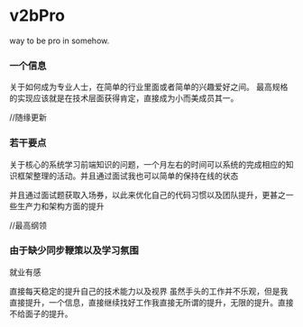 # v2bPro

way to be pro in somehow.


### 一个信息

关于如何成为专业人士，在简单的行业里面或者简单的兴趣爱好之间。
最高规格的实现应该就是在技术层面获得肯定，直接成为小而美成员其一。

//随缘更新

### 若干要点

关于核心的系统学习前端知识的问题，一个月左右的时间可以系统的完成相应的知识框架整理的活动。并且通过面试我也可以简单的保持在线的状态

并且通过面试题获取入场券，以此来优化自己的代码习惯以及团队提升，更甚之一些生产力和架构方面的提升

//最高纲领

### 由于缺少同步鞭策以及学习氛围

就业有感

直接每天稳定的提升自己的技术能力以及视界 虽然手头的工作并不乐观，但是我直接提升，一个信息，直接继续找好工作我直接无所谓的提升，无限的提升。直接不给面子的提升。

